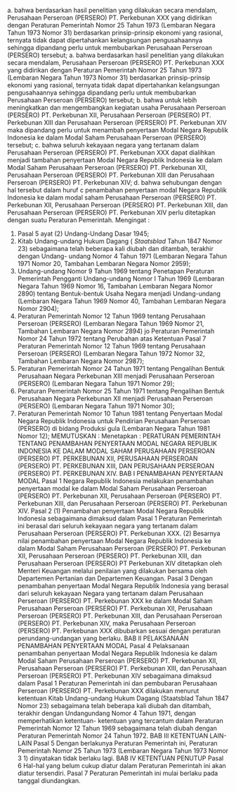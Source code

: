  a. bahwa berdasarkan hasil penelitian yang dilakukan secara mendalam, Perusahaan Perseroan (PERSERO) PT. Perkebunan XXX yang didirikan dengan Peraturan Pemerintah Nomor 25 Tahun 1973 (Lembaran Negara Tahun 1973 Nomor 31) berdasarkan prinsip-prinsip ekonomi yang rasional, ternyata tidak dapat dipertahankan kelangsungan pengusahaannya sehingga dipandang perlu untuk membubarkan Perusahaan Perseroan (PERSERO) tersebut;
a. bahwa berdasarkan hasil penelitian yang dilakukan secara mendalam, Perusahaan Perseroan (PERSERO) PT. Perkebunan XXX yang didirikan dengan Peraturan Pemerintah Nomor 25 Tahun 1973 (Lembaran Negara Tahun 1973 Nomor 31) berdasarkan prinsip-prinsip ekonomi yang rasional, ternyata tidak dapat dipertahankan kelangsungan pengusahaannya sehingga dipandang perlu untuk membubarkan Perusahaan Perseroan (PERSERO) tersebut;
b. bahwa untuk lebih meningkatkan dan mengembangkan kegiatan usaha Perusahaan Perseroan (PERSERO) PT. Perkebunan XII, Perusahaan Perseroan (PERSERO) PT. Perkebunan XIII dan Perusahaan Perseroan (PERSERO) PT. Perkebunan XIV maka dipandang perlu untuk menambah penyertaan Modal Negara Republik Indonesia ke dalam Modal Saham Perusahaan Perseroan (PERSERO) tersebut;
c. bahwa seluruh kekayaan negara yang tertanam dalam Perusahaan Perseroan (PERSERO) PT. Perkebunan XXX dapat dialihkan menjadi tambahan penyertaan Modal Negara Republik Indonesia ke dalam Modal Saham Perusahaan Perseroan (PERSERO) PT. Perkebunan XII, Perusahaan Perseroan (PERSERO) PT. Perkebunan XIII dan Perusahaan Perseroan (PERSERO) PT. Perkebunan XIV;
d. bahwa sehubungan dengan hal tersebut dalam huruf c penambahan penyertaan modal Negara Republik Indonesia ke dalam modal saham Perusahaan Perseroan (PERSERO) PT. Perkebunan XII, Perusahaan Perseroan (PERSERO) PT. Perkebunan XIII, dan Perusahaan Perseroan (PERSERO) PT. Perkebunan XIV perlu ditetapkan dengan suatu Peraturan Pemerintah. Mengingat :
1. Pasal 5 ayat (2) Undang-Undang Dasar 1945;
2. Kitab Undang-undang Hukum Dagang ( _Staatsblad_ Tahun 1847 Nomor 23) sebagaimana telah beberapa kali diubah dan ditambah, terakhir dengan Undang- undang Nomor 4 Tahun 1971 (Lembaran Negara Tahun 1971 Nomor 20, Tambahan Lembaran Negara Nomor 2959);
3. Undang-undang Nomor 9 Tahun 1969 tentang Penetapan Peraturan Pemerintah Pengganti Undang-undang Nomor I Tahun 1969 (Lembaran Negara Tahun 1969 Nomor 16, Tambahan Lembaran Negara Nomor 2890) tentang Bentuk-bentuk Usaha Negara menjadi Undang-undang (Lembaran Negara Tahun 1969 Nomor 40, Tambahan Lembaran Negara Nomor 2904);
4. Peraturan Pemerintah Nomor 12 Tahun 1969 tentang Perusahaan Perseroan (PERSERO) (Lembaran Negara Tahun 1969 Nomor 21, Tambahan Lembaran Negara Nomor 2894) jo Peraturan Pemerintah Nomor 24 Tahun 1972 tentang Perubahan atas Ketentuan Pasal 7 Peraturan Pemerintah Nomor 12 Tahun 1969 tentang Perusahaan Perseroan (PERSERO) (Lembaran Negara Tahun 1972 Nomor 32, Tambahan Lembaran Negara Nomor 2987);
5. Peraturan Pemerintah Nomor 24 Tahun 1971 tentang Pengalihan Bentuk Perusahaan Negara Perkebunan XIII menjadi Perusahaan Perseroan (PERSERO) (Lembaran Negara Tahun 1971 Nomor 29);
6. Peraturan Pemerintah Nomor 25 Tahun 1971 tentang Pengalihan Bentuk Perusahaan Negara Perkebunan XII menjadi Perusahaan Perseroan (PERSERO) (Lembaran Negara Tahun 1971 Nomor 30);
7. Peraturan Pemerintah Nomor 10 Tahun 1981 tentang Penyertaan Modal Negara Republik Indonesia untuk Pendirian Perusahaan Perseroan (PERSERO) di bidang Produksi gula (Lembaran Negara Tahun 1981 Nomor 12);
MEMUTUSKAN :
 Menetapkan : PERATURAN PEMERINTAH TENTANG PENAMBAHAN PENYERTAAN MODAL NEGARA REPUBLIK INDONESIA KE DALAM MODAL SAHAM PERUSAHAAN PERSEROAN (PERSERO) PT. PERKEBUNAN XII, PERUSAHAAN PERSEROAN (PERSERO) PT. PERKEBUNAN XIII, DAN PERUSAHAAN PERSEROAN (PERSERO) PT. PERKEBUNAN XIV. BAB I PENAMBAHAN PENYERTAAN MODAL Pasal 1 Negara Republik Indonesia melakukan penambahan penyertaan modal ke dalam Modal Saham Perusahaan Perseroan (PERSERO) PT. Perkebunan XII, Perusahaan Perseroan (PERSERO) PT. Perkebunan XIII, dan Perusahaan Perseroan (PERSERO) PT. Perkebunan XIV. Pasal 2 (1) Penambahan penyertaan Modal Negara Republik Indonesia sebagaimana dimaksud dalam Pasal 1 Peraturan Pemerintah ini berasal dari seluruh kekayaan negara yang tertanam dalam Perusahaan Perseroan (PERSERO) PT. Perkebunan XXX. (2) Besarnya nilai penambahan penyertaan Modal Negara Republik Indonesia ke dalam Modal Saham Perusahaan Perseroan (PERSERO) PT. Perkebunan XII, Perusahaan Perseroan (PERSERO) PT. Perkebunan XIII, dan Perusahaan Perseroan (PERSERO) PT Perkebunan XIV ditetapkan oleh Menteri Keuangan melalui penilaian yang dilakukan bersama oleh Departemen Pertanian dan Departemen Keuangan. Pasal 3 Dengan penambahan penyertaan Modal Negara Republik Indonesia yang berasal dari seluruh kekayaan Negara yang tertanam dalam Perusahaan Perseroan (PERSERO) PT. Perkebunan XXX ke dalam Modal Saham Perusahaan Perseroan (PERSERO) PT. Perkebunan XII, Perusahaan Perseroan (PERSERO) PT. Perkebunan XIII, dan Perusahaan Perseroan (PERSERO) PT. Perkebunan XIV, maka Perusahaan Perseroan (PERSERO) PT. Perkebunan XXX dibubarkan sesuai dengan peraturan perundang-undangan yang berlaku. BAB II PELAKSANAAN PENAMBAHAN PENYERTAAN MODAL Pasal 4 Pelaksanaan penambahan penyertaan Modal Negara Republik Indonesia ke dalam Modal Saham Perusahaan Perseroan (PERSERO) PT. Perkebunan XII, Perusahaan Perseroan (PERSERO) PT. Perkebunan XIII, dan Perusahaan Perseroan (PERSERO) PT. Perkebunan XIV sebagaimana dimaksud dalam Pasal 1 Peraturan Pemerintah ini dan pembubaran Perusahaan Perseroan (PERSERO) PT. Perkebunan XXX dilakukan menurut ketentuan Kitab Undang-undang Hukum Dagang (Staatsblad Tahun 1847 Nomor 23) sebagaimana telah beberapa kali diubah dan ditambah, terakhir dengan Undangundang Nomor 4 Tahun 1971, dengan memperhatikan ketentuan- ketentuan yang tercantum dalam Peraturan Pemerintah Nomor 12 Tahun 1969 sebagaimana telah diubah dengan Peraturan Pemerintah Nomor 24 Tahun 1972. BAB III KETENTUAN LAIN-LAIN Pasal 5 Dengan berlakunya Peraturan Pemerintah ini, Peraturan Pemerintah Nomor 25 Tahun 1973 (Lembaran Negara Tahun 1973 Nomor 3 1) dinyatakan tidak berlaku lagi. BAB IV KETENTUAN PENUTUP Pasal 6 Hal-hal yang belum cukup diatur dalam Peraturan Pemerintah ini akan diatur tersendiri. Pasal 7 Peraturan Pemerintah ini mulai berlaku pada tanggal diundangkan.